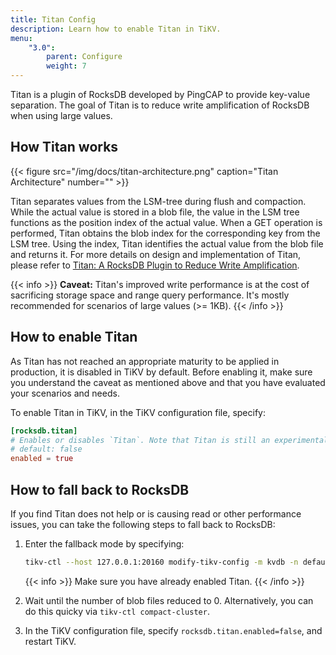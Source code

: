 ```yaml
---
title: Titan Config
description: Learn how to enable Titan in TiKV.
menu:
    "3.0":
        parent: Configure
        weight: 7
---
```


Titan is a plugin of RocksDB developed by PingCAP to provide key-value separation. The goal of Titan is to reduce write amplification of RocksDB when using large values.

## How Titan works

{{< figure
    src="/img/docs/titan-architecture.png"
    caption="Titan Architecture"
    number="" >}}

Titan separates values from the LSM-tree during flush and compaction. While the actual value is stored in a blob file, the value in the LSM tree functions as the position index of the actual value. When a GET operation is performed, Titan obtains the blob index for the corresponding key from the LSM tree. Using the index, Titan identifies the actual value from the blob file and returns it. For more details on design and implementation of Titan, please refer to [Titan: A RocksDB Plugin to Reduce Write Amplification](https://pingcap.com/blog/titan-storage-engine-design-and-implementation/).

{{< info >}}
**Caveat:** Titan's improved write performance is at the cost of sacrificing storage space and range query performance. It's mostly recommended for scenarios of large values (>= 1KB).
{{< /info >}}

## How to enable Titan

As Titan has not reached an appropriate maturity to be applied in production, it is disabled in TiKV by default. Before enabling it, make sure you understand the caveat as mentioned above and that you have evaluated your scenarios and needs.

To enable Titan in TiKV, in the TiKV configuration file, specify:

```toml
[rocksdb.titan]
# Enables or disables `Titan`. Note that Titan is still an experimental feature.
# default: false
enabled = true
```

## How to fall back to RocksDB

If you find Titan does not help or is causing read or other performance issues, you can take the following steps to fall back to RocksDB:

1. Enter the fallback mode by specifying:

   ```bash
   tikv-ctl --host 127.0.0.1:20160 modify-tikv-config -m kvdb -n default.blob_run_mode -v "kFallback"
   ```
  
    {{< info >}}
Make sure you have already enabled Titan.
    {{< /info >}}

2. Wait until the number of blob files reduced to 0. Alternatively, you can do this 
quicky via `tikv-ctl compact-cluster`.

3. In the TiKV configuration file, specify `rocksdb.titan.enabled=false`, and restart TiKV.
